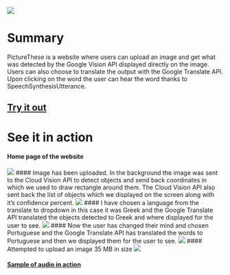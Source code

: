 <img src="https://github.com/NoahTolentinoNguyen/PictureThese/blob/master/static/images/logo.png"> 


# Summary
PictureThese is a website where users can upload an image and get what was detected by the Google Vision API displayed directly on the image. Users can also choose to translate the output with the Google Translate API. Upon clicking on the word the user can hear the word thanks to SpeechSynthesisUtterance.

## <a href="https://picturethese.herokuapp.com/">Try it out</a>

# See it in action
#### Home page of the website
<img src="https://github.com/NoahTolentinoNguyen/PictureThese/blob/master/static/images/image2.png" max-height="250px">
#### Image has been uploaded. In the background the image was sent to the Cloud Vision API to detect objects and send back coordinates in which we used to draw rectangle around them. The Cloud Vision API also sent back the list of objects which we displayed on the screen along with it’s confidence percent.
<img src="https://github.com/NoahTolentinoNguyen/PictureThese/blob/master/static/images/image1.png" max-height="250px">
#### I have chosen a language from the translate to dropdown in this case it was Greek and the Google Translate API translated the objects detected to Greek and where displayed for the user to see.
<img src="https://github.com/NoahTolentinoNguyen/PictureThese/blob/master/static/images/image6.png" max-height="250px">
#### Now the user has changed their mind and chosen Portuguese and the Google Translate API has translated the words to Portuguese and then we displayed them for the user to see.
<img src="https://github.com/NoahTolentinoNguyen/PictureThese/blob/master/static/images/image8.png" max-height="250px">
#### Attempted to upload an image 35 MB in size
<img src="https://github.com/NoahTolentinoNguyen/PictureThese/blob/master/static/images/image3.png" max-height="250px">

#### <a href="https://streamable.com/jcaaf">Sample of audio in action</a>
